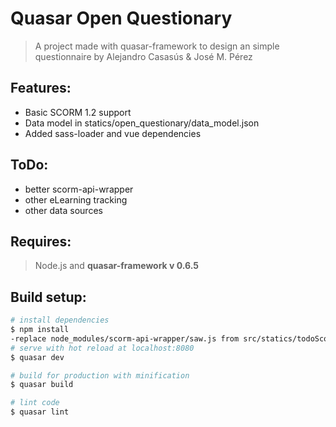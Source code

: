 # Quasar Open Questionary
> A project made with quasar-framework to design an simple questionnaire by Alejandro Casasús & José M. Pérez

## Features:
- Basic SCORM 1.2 support
- Data model in statics/open_questionary/data_model.json
- Added sass-loader and vue dependencies 

## ToDo:
- better scorm-api-wrapper
- other eLearning tracking
- other data sources

## Requires:
>Node.js and **quasar-framework v 0.6.5**

## Build setup:
``` bash
# install dependencies
$ npm install
-replace node_modules/scorm-api-wrapper/saw.js from src/statics/todoScormApiWrapper/saw.js
# serve with hot reload at localhost:8080
$ quasar dev

# build for production with minification
$ quasar build

# lint code
$ quasar lint
```
